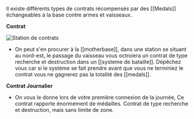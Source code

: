 Il existe différents types de contrats récompensés par des [[Medals]] échangeables à la base contre armes et vaisseaux.

**Contrat**

![Station de contrats](http://sd-1.archive-host.com/membres/images/116177045063471555/ContratsGoS.JPG)

- On peut s'en procurer à la [[motherbase]],  dans une station se situant au nord-est, le passage du vaisseau vous octroiera un contrat de type recherche et destruction dans un [[systeme de bataille]]. Dépêchez vous car si le système se fait prendre avant que vous ne terminiez le contrat vous ne gagnerez pas la totalité des [[medals]].


**Contrat Journalier**

- On vous le donne lors de votre première connexion de la journée, Ce contrat rapporte énormément de médailles.
  Contrat de type recherche et destruction, mais sans limite de zone.